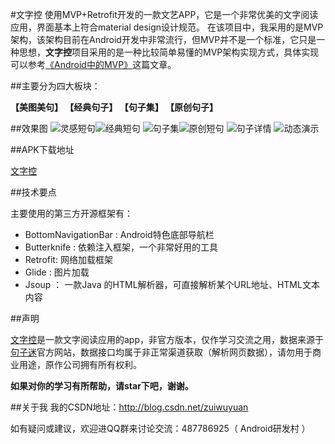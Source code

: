 #文字控
使用MVP+Retrofit开发的一款文艺APP，它是一个非常优美的文字阅读应用，界面基本上符合material design设计规范。 在该项目中，我采用的是MVP架构，该架构目前在Android开发中非常流行，但MVP并不是一个标准，它只是一种思想，**文字控**项目采用的是一种比较简单易懂的MVP架构实现方式，具体实现可以参考[《Android中的MVP》](http://rocko.xyz/2015/02/06/Android%E4%B8%AD%E7%9A%84MVP/)这篇文章。

##主要分为四大板块：

**【美图美句】 【经典句子】 【句子集】 【原创句子】**

##效果图
![灵感短句](https://github.com/zuiwuyuan/BeautifulWords/blob/master/imgs/1.png)![经典短句](https://github.com/zuiwuyuan/BeautifulWords/blob/master/imgs/2.png)
![句子集](https://github.com/zuiwuyuan/BeautifulWords/blob/master/imgs/3.png)![原创短句](https://github.com/zuiwuyuan/BeautifulWords/blob/master/imgs/4.png)
![句子详情](https://github.com/zuiwuyuan/BeautifulWords/blob/master/imgs/5.png)
![动态演示](http://odsmd3jav.bkt.clouddn.com/%E6%96%87%E5%AD%97%E6%8E%A7.gif)


##APK下载地址

[文字控](http://fir.im/beautifulwords)


##技术要点

主要使用的第三方开源框架有：

 - BottomNavigationBar : Android特色底部导航栏
 - Butterknife : 依赖注入框架，一个非常好用的工具
 - Retrofit: 网络加载框架
 - Glide : 图片加载
 - Jsoup ： 一款Java 的HTML解析器，可直接解析某个URL地址、HTML文本内容


##声明

[文字控](http://fir.im/beautifulwords)是一款文字阅读应用的app，非官方版本，仅作学习交流之用，数据来源于[句子迷](http://www.juzimi.com/)官方网站，数据接口均属于非正常渠道获取（解析网页数据），请勿用于商业用途，原作公司拥有所有权利。

**如果对你的学习有所帮助，请star下吧，谢谢。**

##关于我
我的CSDN地址：http://blog.csdn.net/zuiwuyuan

如有疑问或建议，欢迎进QQ群来讨论交流：487786925（ Android研发村 ）
